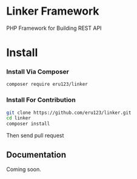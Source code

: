 # Linker Framework
PHP Framework for Building REST API

# Install 
### Install Via Composer
```bash
composer require eru123/linker
```

### Install For Contribution
```bash
git clone https://github.com/eru123/linker.git
cd linker
composer install
```
Then send pull request

## Documentation
Coming soon.
